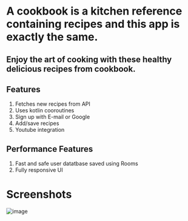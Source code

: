 # A cookbook is a kitchen reference containing recipes and this app is exactly the same. 
## Enjoy the art of cooking with these healthy delicious recipes from cookbook.

## Features
1. Fetches new recipes from API
2. Uses kotlin cooroutines
3. Sign up with E-mail or Google
4. Add/save recipes
5. Youtube integration

## Performance Features
1. Fast and safe user datatbase saved using Rooms
2. Fully responsive UI

# Screenshots
![image](screenshots/mockup.png)
